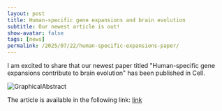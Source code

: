 ```yaml
---
layout: post
title: Human-specific gene expansions and brain evolution
subtitle: Our newest article is out!
show-avatar: false
tags: [news]
permalink: /2025/07/22/human-specific-expansions-paper/
---
```


I am excited to share that our newest paper titled "Human-specific gene expansions contribute to brain evolution" has been published in Cell.

![GraphicalAbstract](https://ars.els-cdn.com/content/image/1-s2.0-S0092867425007391-fx1.jpg)

The article is available in the following link: [link](https://www.sciencedirect.com/science/article/pii/S0092867425007391?dgcid=author)
